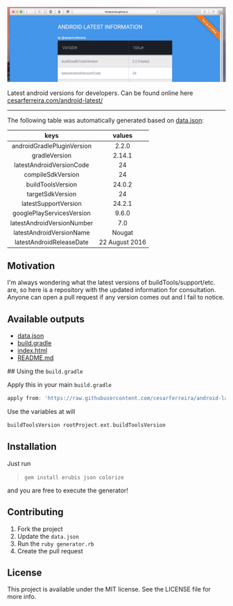 ![Image](https://github.com/cesarferreira/android-latest/raw/master/extras/web-screenshot.png)

Latest android versions for developers. Can be found online here [cesarferreira.com/android-latest/](http://cesarferreira.com/android-latest/)


------------
The following table was automatically generated based on [data.json](data.json):

<center>

| keys | values     |
|:-----------:|:--------:|
| androidGradlePluginVersion | 2.2.0 |
| gradleVersion | 2.14.1 |
| latestAndroidVersionCode | 24 |
| compileSdkVersion | 24 |
| buildToolsVersion | 24.0.2 |
| targetSdkVersion | 24 |
| latestSupportVersion | 24.2.1 |
| googlePlayServicesVersion | 9.6.0 |
| latestAndroidVersionNumber | 7.0 |
| latestAndroidVersionName | Nougat |
| latestAndroidReleaseDate | 22 August 2016 |

</center>

## Motivation

I'm always wondering what the latest versions of buildTools/support/etc. are, so here is a repository with the updated information for consultation.
Anyone can open a pull request if any version comes out and I fail to notice.

## Available outputs

- [data.json](data.json)
- [build.gradle](generated/build.gradle)
- [index.html](http://cesarferreira.com/android-latest/)
- [README.md](generated/README.md)

## Using the `build.gradle`

Apply this in your main `build.gradle`
```groovy
apply from: 'https://raw.githubusercontent.com/cesarferreira/android-latest/master/generated/build.gradle'
```

Use the variables at will
```groovy
buildToolsVersion rootProject.ext.buildToolsVersion
```

## Installation

Just run
> `gem install erubis json colorize`

and you are free to execute the generator!


## Contributing

1. Fork the project
2. Update the `data.json`
3. Run the `ruby generator.rb`
4. Create the pull request

## License

This project is available under the MIT license. See the LICENSE file for more info.
